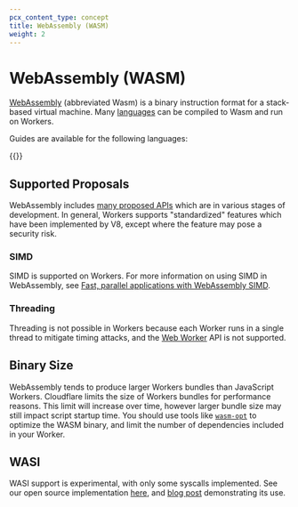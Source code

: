 ```yaml
---
pcx_content_type: concept
title: WebAssembly (WASM)
weight: 2
---
```


# WebAssembly (WASM)

[WebAssembly](https://webassembly.org/) (abbreviated Wasm) is a binary instruction format for a stack-based virtual machine.
Many [languages](http://localhost:5174/workers/platform/languages/#wasm-supported) can be compiled to Wasm and run on Workers.

Guides are available for the following languages:

{{<directory-listing>}}

## Supported Proposals

WebAssembly includes [many proposed APIs](https://webassembly.org/roadmap/) which are in various stages of development. In general, Workers supports "standardized" features which have been implemented by V8, except where the feature may pose a security risk.

### SIMD

SIMD is supported on Workers. For more information on using SIMD in WebAssembly, see [Fast, parallel applications with WebAssembly SIMD](https://v8.dev/features/simd).

### Threading

Threading is not possible in Workers because each Worker runs in a single thread to mitigate timing attacks, and the [Web Worker](https://developer.mozilla.org/en-US/docs/Web/API/Web_Workers_API) API is not supported.

## Binary Size

WebAssembly tends to produce larger Workers bundles than JavaScript Workers. Cloudflare limits the size of Workers bundles for performance reasons. This limit will increase over time, however larger bundle size may still impact script startup time. You should
use tools like [`wasm-opt`](https://github.com/brson/wasm-opt-rs) to optimize the WASM binary, and limit the number of dependencies
included in your Worker.

## WASI

WASI support is experimental, with only some syscalls implemented. See our open source implementation [here](https://github.com/cloudflare/workers-wasi), and [blog post](https://blog.cloudflare.com/announcing-wasi-on-workers/) demonstrating its use. 
